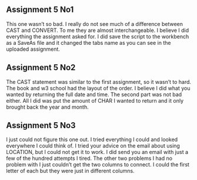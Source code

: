 
## Assignment 5 No1 
This one wasn’t so bad. I really do not see much of a difference between CAST and CONVERT. To me they are almost interchangeable. I believe I did everything the assignment asked for. I did save the script to the workbench as a SaveAs file and it changed the tabs name as you can see in the uploaded assignment. 

 ## Assignment 5 No2

The CAST statement was similar to the first assignment, so it wasn’t to hard. The book and w3 school had the layout of the order. I believe I did what you wanted by returning the full date and time. The second part was not bad either. All I did was put the amount of CHAR I wanted to return and it only brought back the year and month. 

## Assignment 5 No3

I just could not figure this one out. I tried everything I could and looked everywhere I could think of. I tried your advice on the email about using LOCATION, but I could not get it to work. I did send you an email with just a few of the hundred attempts I tired. The other two problems I had no problem with I just couldn’t get the two columns to connect. I could the first letter of each but they were just in different columns. 

